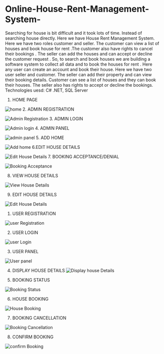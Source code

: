 # Online-House-Rent-Management-System-
Searching for house is bit difficult and it took lots of time. Instead of searching house directly.
Here we have House Rent Management System.
Here we have two roles customer and seller.
The customer can view a list of houses and book house for rent .The customer also have
rights to cancel their bookings . The seller can add the houses and can accept or decline the
customer request .
So, to search and book houses we are building a software system to collect all data and to
book the houses for rent . 
Here any user can create an account and book their house.
Here we have two user seller and customer. The seller can
add their property and can view their booking details.
Customer can see a list of houses and they can book their
houses. The seller also has rights to accept or
decline the bookings.
Technologies uesd: C# .NET, SQL Server

 1. HOME PAGE
 
 ![home](https://user-images.githubusercontent.com/60132451/119530754-f0f5f500-bda0-11eb-8fd5-1dbf92406281.png)
 2. ADMIN REGISTRATION
 
 ![Admin Registration](https://user-images.githubusercontent.com/60132451/119531875-facc2800-bda1-11eb-9baa-1e8d91dc42e0.png)
 3. ADMIN LOGIN
 
 ![Admin login](https://user-images.githubusercontent.com/60132451/119531501-9d37db80-bda1-11eb-9aea-7f4aab392655.png)
 4. ADMIN PANEL
 
![admin panel](https://user-images.githubusercontent.com/60132451/119531805-ea1bb200-bda1-11eb-9d4d-7f5a7b240007.png)
 5. ADD HOME

![Add home](https://user-images.githubusercontent.com/60132451/119531847-f43db080-bda1-11eb-83b2-51e1893fc303.png)
 6.EDIT HOUSE DETAILS
 
![Edit House Details](https://user-images.githubusercontent.com/60132451/119531969-133c4280-bda2-11eb-98fe-807dd93449ad.png)
 7. BOOKING ACCEPTANCE/DENIAL

![Booking Acceptance](https://user-images.githubusercontent.com/60132451/119532003-1d5e4100-bda2-11eb-851a-7a70954a0c14.png)

8. VIEW HOUSE DETAILS

![View House Details](https://user-images.githubusercontent.com/60132451/119533122-2c91be80-bda3-11eb-9617-99014ca22386.png)

9. EDIT HOUSE DETAILS

![Edit House Details](https://user-images.githubusercontent.com/60132451/119533164-35829000-bda3-11eb-97bc-ad4880663c2e.png)

 1. USER REGISTRATION
 
![user Registration](https://user-images.githubusercontent.com/60132451/119532709-c2791980-bda2-11eb-9784-8e8ad7fabcea.png)

2. USER LOGIN

![user Login](https://user-images.githubusercontent.com/60132451/119532743-c9a02780-bda2-11eb-85b4-a510285daad3.png)

3. USER PANEL

![User panel](https://user-images.githubusercontent.com/60132451/119532762-cefd7200-bda2-11eb-8470-924dd8046c06.png)

4. DISPLAY HOUSE DETAILS
![Display house Details](https://user-images.githubusercontent.com/60132451/119532819-dde42480-bda2-11eb-9a73-003a23b17fda.png)

5. BOOKING STATUS

![Booking Status](https://user-images.githubusercontent.com/60132451/119532869-e6d4f600-bda2-11eb-854a-9e79af46ec5e.png)

6. HOUSE BOOKING

![House Booking](https://user-images.githubusercontent.com/60132451/119532994-0bc96900-bda3-11eb-935f-634fc3c9b6a3.png)

7. BOOKING CANCELLATION

![Booking Cancellation](https://user-images.githubusercontent.com/60132451/119533008-0ec45980-bda3-11eb-8602-7c67b463ae36.png)

8. CONFIRM BOOKING

![confirm Booking](https://user-images.githubusercontent.com/60132451/119533052-18e65800-bda3-11eb-9fcb-ef6fe67ae69e.png)

